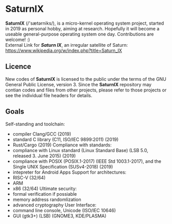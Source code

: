 SaturnIX
========

 **SaturnIX** (/'sætərniks/), is a micro-kernel operating system project, started in 2019 as personal hobby, aiming at research. Hopefully it will become a useable general-purpose operating system one day. Contributions are welcome! :)  
 External Link for ***Saturn IX***, an irregular satellite of Saturn:  
 https://www.wikipedia.org/w/index.php?title=Saturn_IX


Licence
--------

 New codes of **SaturnIX** is licensed to the public under the terms of the GNU General Public License, version 3.
 Since the **SaturnIX** repository may contian codes and files from other projects, please refer to those projects or see the individual file headers for details.

Goals
--------
Self-standing and toolchain:
- compiler Clang/GCC (2019)
- standard C library (C11, ISO/IEC 9899:2011) (2019)
- Rust/Cargo (2019)
Compliance with standards:  
- compliance with Linux standard (Linux Standard Base) (LSB 5.0, released 3. June 2015) (2019)
- compliance with POSIX (POSIX.1-2017) (IEEE Std 1003.1-2017), and the Single UNIX Specification (SUSv4-2018) (2019)
- intepreter for Android Apps
Support for architectures:  
- RISC-V (32/64)
- ARM
- x86 (32/64)
Ultimate security:  
- formal verification if possiable
- memory address randomlization
- advanced cryptography
User Interface:  
- command line console, Unicode (ISO/IEC 10646)
- GUI (gtk3+) (LSB) (GNOME3, KDE/PLASMA)
